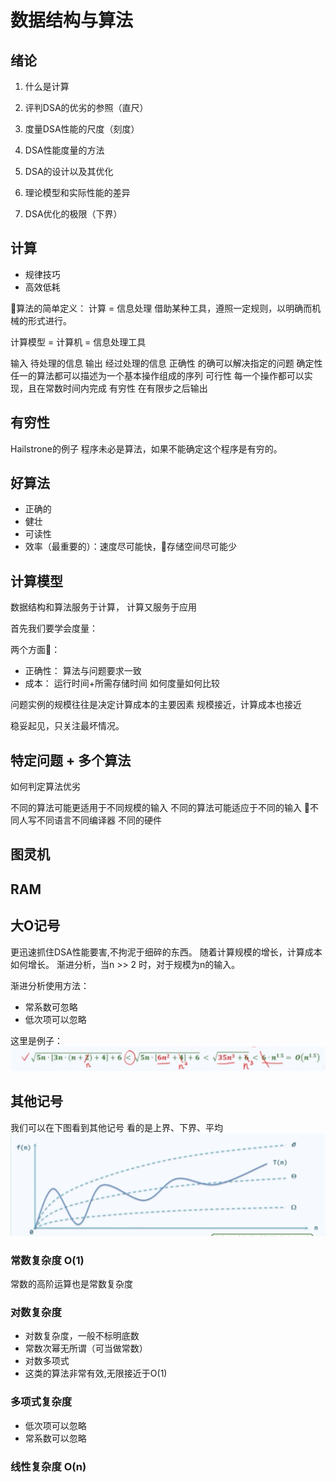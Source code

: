 # 数据结构与算法

## 绪论

1. 什么是计算
2. 评判DSA的优劣的参照（直尺）
3. 度量DSA性能的尺度（刻度）
4. DSA性能度量的方法
5. DSA的设计以及其优化

1. 理论模型和实际性能的差异
2. DSA优化的极限（下界）

## 计算

* 规律技巧
* 高效低耗

算法的简单定义：
计算 = 信息处理
借助某种工具，遵照一定规则，以明确而机械的形式进行。

计算模型 = 计算机 = 信息处理工具

输入    待处理的信息
输出    经过处理的信息
正确性  的确可以解决指定的问题
确定性  任一的算法都可以描述为一个基本操作组成的序列
可行性  每一个操作都可以实现，且在常数时间内完成
有穷性  在有限步之后输出

## 有穷性

Hailstrone的例子
程序未必是算法，如果不能确定这个程序是有穷的。

## 好算法

* 正确的
* 健壮
* 可读性
* 效率（最重要的）：速度尽可能快，存储空间尽可能少


## 计算模型

数据结构和算法服务于计算，
计算又服务于应用

首先我们要学会度量：

两个方面：
* 正确性：
算法与问题要求一致
* 成本：
运行时间+所需存储时间
如何度量如何比较

问题实例的规模往往是决定计算成本的主要因素
规模接近，计算成本也接近

稳妥起见，只关注最坏情况。

## 特定问题 + 多个算法

如何判定算法优劣

不同的算法可能更适用于不同规模的输入
不同的算法可能适应于不同的输入
不同人写不同语言不同编译器
不同的硬件

## 图灵机  

## RAM

## 大O记号

更迅速抓住DSA性能要害,不拘泥于细碎的东西。
随着计算规模的增长，计算成本如何增长。
渐进分析，当n >> 2 时，对于规模为n的输入。

渐进分析使用方法：

* 常系数可忽略
* 低次项可以忽略

这里是例子：
![例子](2018-12-09-01-15-52.png)

## 其他记号

我们可以在下图看到其他记号
看的是上界、下界、平均
![其他记号](2018-12-09-01-20-42.png)

### 常数复杂度 O(1)

常数的高阶运算也是常数复杂度

### 对数复杂度

* 对数复杂度，一般不标明底数
* 常数次幂无所谓（可当做常数）
* 对数多项式
* 这类的算法非常有效,无限接近于O(1)

### 多项式复杂度

* 低次项可以忽略
* 常系数可以忽略

### 线性复杂度 O(n)

